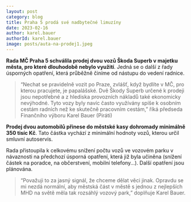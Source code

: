```yaml
---
layout: post
category: blog
title: Praha 5 prodá své nadbytečné limuzíny
date: 2023-02-16
author: karel.bauer
authorId: karel.bauer
image: posts/auta-na-prodej1.jpeg
---
```


**Rada MČ Praha 5 schválila prodej dvou vozů Škoda Superb v majetku města, pro které dlouhodobě nebylo využití**. Jedná se o další z řady úsporných opatření, která průběžně činíme od nástupu do vedení radnice.

> “Nechat se pravidelně vozit po Praze, zvlášť, když bydlíte v MČ, pro kterou pracujete, je papalášské. Dvě Škody Superb určené k prodeji jsou nepotřebné a z hlediska provozních nákladů také ekonomicky nevýhodné. Tyto vozy byly navíc často využívány spíše k osobním cestám radních než ke skutečně pracovním cestám,” říká předseda Finančního výboru Karel Bauer (Piráti)

**Prodej dvou automobilů přinese do městské kasy dohromady minimálně 350 tisíc Kč**. Tato částka vychází z minimální hodnoty vozů, kterou určil smluvní autoservis.

Rada přistoupila k celkovému snížení počtu vozů ve vozovém parku v návaznosti na předchozí úsporná opatření, která již byla učiněna (snížení částek na poradce, na občerstvení, mobilní telefony…). Další opatření jsou plánována.

> “Považuji to za jasný signál, že chceme dělat věci jinak. Opravdu se mi nezdá normální, aby městská část v městě s jednou z nejlepších MHD na světě měla tak rozsáhlý vozový park,” doplňuje Karel Bauer.


